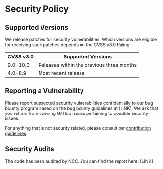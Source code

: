 # Security Policy

## Supported Versions
We release patches for security vulnerabilities. Which versions are eligible for receiving such patches depends on the CVSS v3.0 Rating:

| CVSS v3.0 | Supported Versions |
| --------- | ------------------ |
| 9.0-10.0  | Releases within the previous three months |
| 4.0-8.9   | Most recent release |

## Reporting a Vulnerability
Please report suspected security vulnerabilities confidentially to our bug bounty program based on the bug bounty guidelines at [LINK]. We ask that you refrain from opening GitHub issues pertaining to possible security issues.

For anything that is not security related, please consult our [contribution guidelines](CONTRIBUTING.md).

## Security Audits
The code has been audited by NCC. You can find the report here: [LINK]
